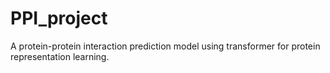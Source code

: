 # PPI_project
A protein-protein interaction prediction model using transformer for protein representation learning.
